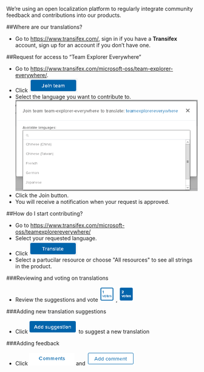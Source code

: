 We’re using an open localization platform to regularly integrate community feedback and contributions into our products.

##Where are our translations? 
* Go to https://www.transifex.com/, sign in if you have a **Transifex** account, sign up for an account if you don’t have one.

##Request for access to “Team Explorer Everywhere”
* Go to https://www.transifex.com/microsoft-oss/team-explorer-everywhere/.
* Click  ![](./img/join.png)
* Select the language you want to contribute to.
![](./img/screenshot.png)
* Click the Join button.
* You will receive a notification when your request is approved.

##How do I start contributing?
* Go to https://www.transifex.com/microsoft-oss/teamexplorereverywhere/
* Select your requested language.
* Click  ![](./img/trans.png)
* Select a partucilar resource or choose "All resources" to see all strings in the product.  

###Reviewing and voting on translations
* Review the suggestions and vote ![](./img/1.png) ,  ![](./img/2.png) 

###Adding new translation suggestions
* Click ![](./img/suggest.png) to suggest a new translation 

###Adding feedback 
* Click ![](./img/comments.png) and ![](./img/addcomment.png)
